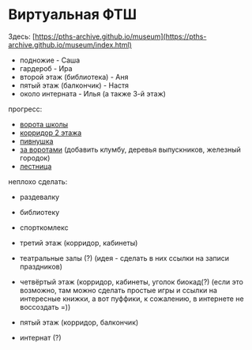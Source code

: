 # Виртуальная ФТШ

Здесь: [https://pths-archive.github.io/museum](https://pths-archive.github.io/museum/index.html) 

- подножие - Саша
- гардероб - Ира
- второй этаж (библиотека) - Аня
- пятый этаж (балкончик) - Настя
- около интерната - Илья (а также 3-й этаж)

прогресс:
- [ворота школы](https://pths-archive.github.io/museum)
- [корридор 2 этажа](https://pths-archive.github.io/museum/corridor_2.html)
- [пивнушка](https://pths-archive.github.io/museum/deadend.html)
- [за воротами](https://pths-archive.github.io/museum/over_gates.html) (добавить клумбу, деревья выпускников, железный городок)
- [лестница](https://pths-archive.github.io/museum/underneathpencil.html)

неплохо сделать:
- раздевалку
- библиотеку 
- спорткомлекс
- третий этаж (корридор, кабинеты)
- театральные залы (?) (идея - сделать в них ссылки на записи праздников)
- четвёртый этаж (корридор, кабинеты, уголок биокад(?) (если это возможно, там можно сделать простые игры и ссылки на интересные книжки, а вот пуффики, к сожалению, в интернете не воссоздать =))
- пятый этаж (корридор, балкончик)

- интернат (?)
